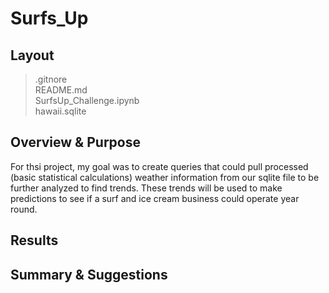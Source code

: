 # Surfs_Up   
## Layout   
>.gitnore   
>README.md   
>SurfsUp_Challenge.ipynb   
>hawaii.sqlite   

## Overview & Purpose   
For thsi project, my goal was to create queries that could pull processed (basic statistical calculations) weather information from our sqlite file to be further analyzed to find trends. These trends will be used to make predictions to see if a surf and ice cream business could operate year round.    
## Results   
   
## Summary & Suggestions   
   
